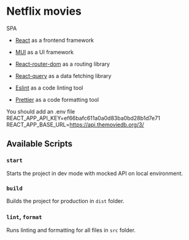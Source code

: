 # Netflix movies

SPA

- [React](https://beta.reactjs.org/) as a frontend framework
- [MUI](https://mui.com/) as a UI framework

- [React-router-dom](https://reactrouterdotcom.fly.dev/) as a routing library
- [React-query](https://react-query-v3.tanstack.com/) as a data fetching library
- [Eslint](https://eslint.org/) as a code linting tool
- [Prettier](https://prettier.io/) as a code formatting tool


You should add an .env file
REACT_APP_API_KEY=ef66bafc611a0a0d83ba0bd28b1d7e71
REACT_APP_BASE_URL=https://api.themoviedb.org/3/

## Available Scripts

### `start`
Starts the project in dev mode with mocked API on local environment.

### `build`
Builds the project for production in `dist` folder.

### `lint`, `format`
Runs linting and formatting for all files in `src` folder.